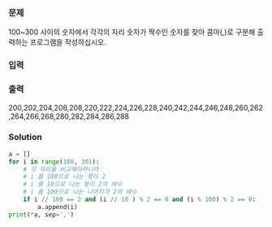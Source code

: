 ### 문제
100~300 사이의 숫자에서 각각의 자리 숫자가 짝수인 숫자를 찾아 콤마(,)로 구분해 출력하는 프로그램을 작성하십시오.

### 입력

### 출력
200,202,204,206,208,220,222,224,226,228,240,242,244,246,248,260,262,264,266,268,280,282,284,286,288

### Solution
```python
a = []
for i in range(100, 301):
    # 각 자리를 비교해야하니까
    # i 를 100으로 나눈 몫이 2
    # i 를 10으로 나눈 몫이 2의 배수
    # i 를 100으로 나눈 나머지가 2의 배수
    if i // 100 == 2 and (i // 10 ) % 2 == 0 and (i % 100) % 2 == 0:
        a.append(i)
print(*a, sep=',')
```
